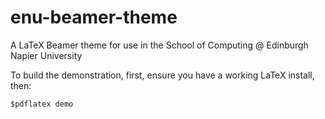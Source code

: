 # enu-beamer-theme
A LaTeX Beamer theme for use in the School of Computing @ Edinburgh Napier University


To build the demonstration, first, ensure you have a working LaTeX install, then:

```
$pdflatex demo
```
